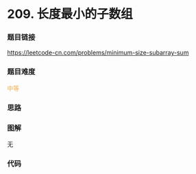 # 209. 长度最小的子数组

### 题目链接

https://leetcode-cn.com/problems/minimum-size-subarray-sum

### 题目难度

<font color=#F0AD4E>中等</font>

### 思路



### 图解

无

### 代码

```python
```